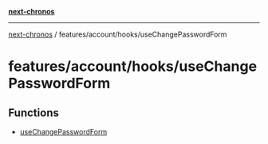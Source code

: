 [**next-chronos**](../../../../README.md)

***

[next-chronos](../../../../README.md) / features/account/hooks/useChangePasswordForm

# features/account/hooks/useChangePasswordForm

## Functions

- [useChangePasswordForm](functions/useChangePasswordForm.md)
